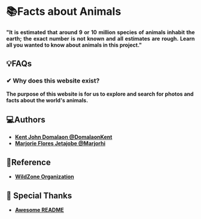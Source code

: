 
# __📚Facts about Animals__

<b><div style="text-align: justify">"It is estimated that around 9 or 10 million species of animals inhabit the earth; the exact number is not known and all estimates are rough.
Learn all you wanted to know about animals in this project." </div><b>

## 💡FAQs
### **✔ Why does this website exist?**

The purpose of this website is for us to explore and search for photos and facts about the world's animals.


## 💻Authors 
- [****Kent John Domalaon @DomalaonKent****](https://github.com/DomalaonKent)
- [****Marjorie Flores Jetajobe @Marjorhi****](https://github.com/Marjorhi)


## 📌Reference
- [**WildZone Organization**](https://www.templateonweb.com/demo/0777d5c17d4066b82ab86dff8a46af6f)
## 💜 Special Thanks 

- [**Awesome README**](https://readme.so/) 

